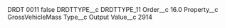 <?xml version="1.0" encoding="UTF-8"?>
<CustomMetadata xmlns="http://soap.sforce.com/2006/04/metadata" xmlns:xsi="http://www.w3.org/2001/XMLSchema-instance" xmlns:xsd="http://www.w3.org/2001/XMLSchema">
    <label>DRDT 0011</label>
    <protected>false</protected>
    <values>
        <field>DRDTTYPE__c</field>
        <value xsi:type="xsd:string">DRDTTYPE_11</value>
    </values>
    <values>
        <field>Order__c</field>
        <value xsi:type="xsd:double">16.0</value>
    </values>
    <values>
        <field>Property__c</field>
        <value xsi:type="xsd:string">GrossVehicleMass</value>
    </values>
    <values>
        <field>Type__c</field>
        <value xsi:type="xsd:string">Output</value>
    </values>
    <values>
        <field>Value__c</field>
        <value xsi:type="xsd:string">2914</value>
    </values>
</CustomMetadata>

